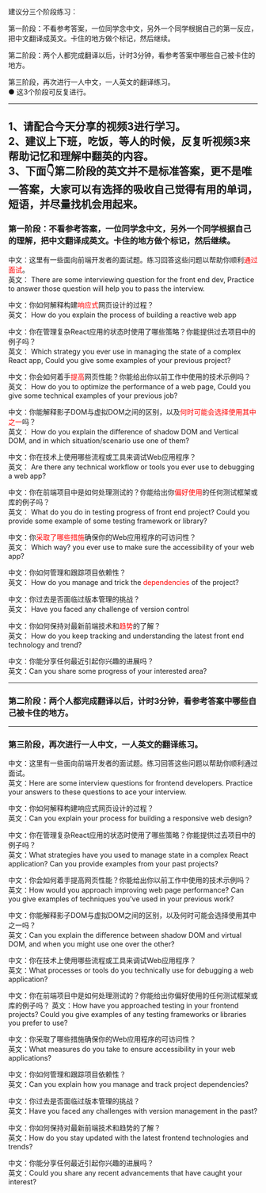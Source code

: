 建议分三个阶段练习：  
  
第一阶段：不看参考答案，一位同学念中文，另外一个同学根据自己的第一反应，把中文翻译成英文。卡住的地方做个标记，然后继续。  
  
第二阶段：两个人都完成翻译以后，计时3分钟，看参考答案中哪些自己被卡住的地方。  
  
第三阶段，再次进行一人中文，一人英文的翻译练习。  
● 这3个阶段可反复进行。  
  
--------------------------------------------------------  
1、请配合今天分享的视频3进行学习。  
2、建议上下班，吃饭，等人的时候，反复听视频3来帮助记忆和理解中翻英的内容。  
3、下面👇第二阶段的英文并不是标准答案，更不是唯一答案，大家可以有选择的吸收自己觉得有用的单词，短语，并尽量找机会用起来。  
--------------------------------------------------------

### 第一阶段：不看参考答案，一位同学念中文，另外一个同学根据自己的理解，把中文翻译成英文。卡住的地方做个标记，然后继续。

中文：这里有一些面向前端开发者的面试题。练习回答这些问题以帮助你顺利<font color="#ff0000">通过面试</font>。  
英文：  There are some interviewing question for the front end dev, Practice to answer those question will help you to pass the interview.
  
中文：你如何解释构建<font color="#ff0000">响应式</font>网页设计的过程？  
英文：  How do you explain the process of building a reactive web app
  
中文：你在管理复杂React应用的状态时使用了哪些策略？你能提供过去项目中的例子吗？  
英文： Which strategy you ever use in managing the state of a complex React app, Could you give some examples of your previous project?
  
中文：你会如何着手<font color="#ff0000">提高</font>网页性能？你能给出你以前工作中使用的技术示例吗？  
英文：  How do you to optimize the performance of a web page, Could you give some technical examples of your previous job?
  
中文：你能解释影子DOM与虚拟DOM之间的区别，以及<font color="#ff0000">何时可能会选择使用其中之一</font>吗？  
英文：  How do you explain the difference of shadow DOM and Vertical DOM, and in which situation/scenario use one of them?
  
中文：你在技术上使用哪些流程或工具来调试Web应用程序？  
英文： Are there any technical workflow or tools you ever use to debugging a web app?
  
中文：你在前端项目中是如何处理测试的？你能给出你<font color="#ff0000">偏好使用</font>的任何测试框架或库的例子吗？  
英文：  What do you do in testing progress of front end project?   Could you provide some example of some testing framework or library?
  
中文：你<font color="#ff0000">采取了哪些措施</font>确保你的Web应用程序的可访问性？  
英文：  Which way? you ever use to make sure the accessibility of your web app?
  
中文：你如何管理和跟踪项目依赖性？  
英文：  How do you manage and trick the <font color="#ff0000">dependencies</font> of the project?
  
中文：你过去是否面临过版本管理的挑战？  
英文：  Have you faced any challenge of version control
  
中文：你如何保持对最新前端技术和<font color="#ff0000">趋势</font>的了解？  
英文：  How do you keep tracking and understanding the latest front end technology and trend?
  
中文：你能分享任何最近引起你兴趣的进展吗？  
英文：Can you share some progress of your interested area?

---
### 第二阶段：两个人都完成翻译以后，计时3分钟，看参考答案中哪些自己被卡住的地方。
---

### 第三阶段，再次进行一人中文，一人英文的翻译练习。

中文：这里有一些面向前端开发者的面试题。练习回答这些问题以帮助你顺利通过面试。  
英文：Here are some interview questions for frontend developers. Practice your answers to these questions to ace your interview.  
  
中文：你如何解释构建响应式网页设计的过程？  
英文：Can you explain your process for building a responsive web design?  
  
中文：你在管理复杂React应用的状态时使用了哪些策略？你能提供过去项目中的例子吗？  
英文：What strategies have you used to manage state in a complex React application? Can you provide examples from your past projects?  
  
中文：你会如何着手提高网页性能？你能给出你以前工作中使用的技术示例吗？  
英文：How would you approach improving web page performance? Can you give examples of techniques you've used in your previous work?  
  
中文：你能解释影子DOM与虚拟DOM之间的区别，以及何时可能会选择使用其中之一吗？  
英文：Can you explain the difference between shadow DOM and virtual DOM, and when you might use one over the other?  
  
中文：你在技术上使用哪些流程或工具来调试Web应用程序？  
英文：What processes or tools do you technically use for debugging a web application?  
  
中文：你在前端项目中是如何处理测试的？你能给出你偏好使用的任何测试框架或库的例子吗？ 英文：How have you approached testing in your frontend projects? Could you give examples of any testing frameworks or libraries you prefer to use?  
  
中文：你采取了哪些措施确保你的Web应用程序的可访问性？  
英文：What measures do you take to ensure accessibility in your web applications?  
  
中文：你如何管理和跟踪项目依赖性？  
英文：Can you explain how you manage and track project dependencies?  
  
中文：你过去是否面临过版本管理的挑战？  
英文：Have you faced any challenges with version management in the past?  
  
中文：你如何保持对最新前端技术和趋势的了解？  
英文：How do you stay updated with the latest frontend technologies and trends?  
  
中文：你能分享任何最近引起你兴趣的进展吗？  
英文：Could you share any recent advancements that have caught your interest?

